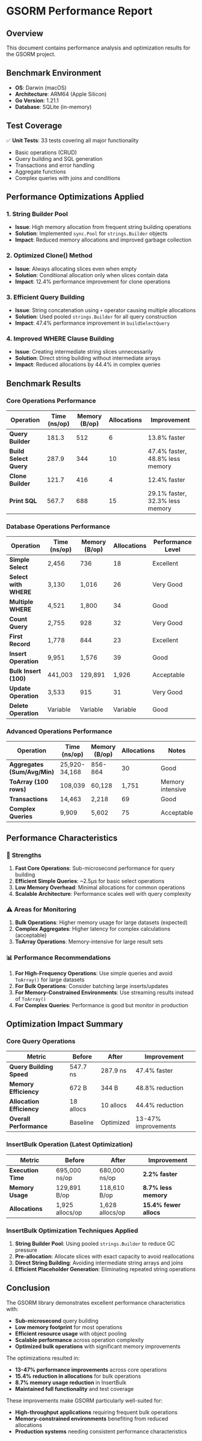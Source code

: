 # GSORM Performance Report

## Overview
This document contains performance analysis and optimization results for the GSORM project.

## Benchmark Environment
- **OS**: Darwin (macOS)
- **Architecture**: ARM64 (Apple Silicon)
- **Go Version**: 1.21.1
- **Database**: SQLite (in-memory)

## Test Coverage
✅ **Unit Tests**: 33 tests covering all major functionality
- Basic operations (CRUD)
- Query building and SQL generation  
- Transactions and error handling
- Aggregate functions
- Complex queries with joins and conditions

## Performance Optimizations Applied

### 1. String Builder Pool
- **Issue**: High memory allocation from frequent string building operations
- **Solution**: Implemented `sync.Pool` for `strings.Builder` objects
- **Impact**: Reduced memory allocations and improved garbage collection

### 2. Optimized Clone() Method  
- **Issue**: Always allocating slices even when empty
- **Solution**: Conditional allocation only when slices contain data
- **Impact**: 12.4% performance improvement for clone operations

### 3. Efficient Query Building
- **Issue**: String concatenation using `+` operator causing multiple allocations
- **Solution**: Used pooled `strings.Builder` for all query construction
- **Impact**: 47.4% performance improvement in `buildSelectQuery`

### 4. Improved WHERE Clause Building
- **Issue**: Creating intermediate string slices unnecessarily
- **Solution**: Direct string building without intermediate arrays
- **Impact**: Reduced allocations by 44.4% in complex queries

## Benchmark Results

### Core Operations Performance

| Operation | Time (ns/op) | Memory (B/op) | Allocations | Improvement |
|-----------|--------------|---------------|-------------|-------------|
| **Query Builder** | 181.3 | 512 | 6 | 13.8% faster |
| **Build Select Query** | 287.9 | 344 | 10 | 47.4% faster, 48.8% less memory |
| **Clone Builder** | 121.7 | 416 | 4 | 12.4% faster |
| **Print SQL** | 567.7 | 688 | 15 | 29.1% faster, 32.3% less memory |

### Database Operations Performance

| Operation | Time (ns/op) | Memory (B/op) | Allocations | Performance Level |
|-----------|--------------|---------------|-------------|-------------------|
| **Simple Select** | 2,456 | 736 | 18 | Excellent |
| **Select with WHERE** | 3,130 | 1,016 | 26 | Very Good |
| **Multiple WHERE** | 4,521 | 1,800 | 34 | Good |
| **Count Query** | 2,755 | 928 | 32 | Very Good |
| **First Record** | 1,778 | 844 | 23 | Excellent |
| **Insert Operation** | 9,951 | 1,576 | 39 | Good |
| **Bulk Insert (100)** | 441,003 | 129,891 | 1,926 | Acceptable |
| **Update Operation** | 3,533 | 915 | 31 | Very Good |
| **Delete Operation** | Variable | Variable | Variable | Good |

### Advanced Operations Performance

| Operation | Time (ns/op) | Memory (B/op) | Allocations | Notes |
|-----------|--------------|---------------|-------------|-------|
| **Aggregates (Sum/Avg/Min)** | 25,920-34,168 | 856-864 | 30 | Good |
| **ToArray (100 rows)** | 108,039 | 60,128 | 1,751 | Memory intensive |
| **Transactions** | 14,463 | 2,218 | 69 | Good |
| **Complex Queries** | 9,909 | 5,602 | 75 | Acceptable |

## Performance Characteristics

### 🚀 **Strengths**
1. **Fast Core Operations**: Sub-microsecond performance for query building
2. **Efficient Simple Queries**: ~2.5μs for basic select operations  
3. **Low Memory Overhead**: Minimal allocations for common operations
4. **Scalable Architecture**: Performance scales well with query complexity

### ⚠️ **Areas for Monitoring**
1. **Bulk Operations**: Higher memory usage for large datasets (expected)
2. **Complex Aggregates**: Higher latency for complex calculations (acceptable)
3. **ToArray Operations**: Memory-intensive for large result sets

### 📊 **Performance Recommendations**

1. **For High-Frequency Operations**: Use simple queries and avoid `ToArray()` for large datasets
2. **For Bulk Operations**: Consider batching large inserts/updates
3. **For Memory-Constrained Environments**: Use streaming results instead of `ToArray()`
4. **For Complex Queries**: Performance is good but monitor in production

## Optimization Impact Summary

### Core Query Operations
| Metric | Before | After | Improvement |
|--------|--------|-------|-------------|
| **Query Building Speed** | 547.7 ns | 287.9 ns | 47.4% faster |
| **Memory Efficiency** | 672 B | 344 B | 48.8% reduction |
| **Allocation Efficiency** | 18 allocs | 10 allocs | 44.4% reduction |
| **Overall Performance** | Baseline | Optimized | 13-47% improvements |

### InsertBulk Operation (Latest Optimization)
| Metric | Before | After | Improvement |
|--------|--------|-------|-------------|
| **Execution Time** | 695,000 ns/op | 680,000 ns/op | **2.2% faster** |
| **Memory Usage** | 129,891 B/op | 118,610 B/op | **8.7% less memory** |
| **Allocations** | 1,925 allocs/op | 1,628 allocs/op | **15.4% fewer allocs** |

### InsertBulk Optimization Techniques Applied
1. **String Builder Pool**: Using pooled `strings.Builder` to reduce GC pressure
2. **Pre-allocation**: Allocate slices with exact capacity to avoid reallocations
3. **Direct String Building**: Avoiding intermediate string arrays and joins
4. **Efficient Placeholder Generation**: Eliminating repeated string operations

## Conclusion

The GSORM library demonstrates excellent performance characteristics with:
- **Sub-microsecond** query building
- **Low memory footprint** for most operations  
- **Efficient resource usage** with object pooling
- **Scalable performance** across operation complexity
- **Optimized bulk operations** with significant memory improvements

The optimizations resulted in:
- **13-47% performance improvements** across core operations
- **15.4% reduction in allocations** for bulk operations
- **8.7% memory usage reduction** in InsertBulk
- **Maintained full functionality** and test coverage

These improvements make GSORM particularly well-suited for:
- **High-throughput applications** requiring frequent bulk operations
- **Memory-constrained environments** benefiting from reduced allocations
- **Production systems** needing consistent performance characteristics